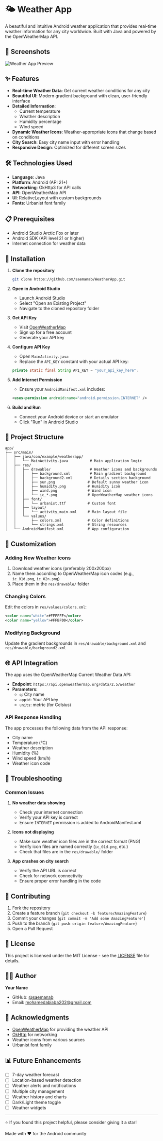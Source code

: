 # 🌤️ Weather App

A beautiful and intuitive Android weather application that provides real-time weather information for any city worldwide. Built with Java and powered by the OpenWeatherMap API.

## 📱 Screenshots

![Weather App Preview](screenshots/app_preview.png)

## ✨ Features

- **Real-time Weather Data**: Get current weather conditions for any city
- **Beautiful UI**: Modern gradient background with clean, user-friendly interface
- **Detailed Information**: 
  - Current temperature
  - Weather description
  - Humidity percentage
  - Wind speed
- **Dynamic Weather Icons**: Weather-appropriate icons that change based on conditions
- **City Search**: Easy city name input with error handling
- **Responsive Design**: Optimized for different screen sizes

## 🛠️ Technologies Used

- **Language**: Java
- **Platform**: Android (API 21+)
- **Networking**: OkHttp3 for API calls
- **API**: OpenWeatherMap API
- **UI**: RelativeLayout with custom backgrounds
- **Fonts**: Urbanist font family

## 📋 Prerequisites

- Android Studio Arctic Fox or later
- Android SDK (API level 21 or higher)
- Internet connection for weather data

## 🚀 Installation

1. **Clone the repository**
   ```bash
   git clone https://github.com/saemanab/WeatherApp.git
   ```

2. **Open in Android Studio**
   - Launch Android Studio
   - Select "Open an Existing Project"
   - Navigate to the cloned repository folder

3. **Get API Key**
   - Visit [OpenWeatherMap](https://openweathermap.org/api)
   - Sign up for a free account
   - Generate your API key

4. **Configure API Key**
   - Open `MainActivity.java`
   - Replace the `API_KEY` constant with your actual API key:
   ```java
   private static final String API_KEY = "your_api_key_here";
   ```

5. **Add Internet Permission**
   - Ensure your `AndroidManifest.xml` includes:
   ```xml
   <uses-permission android:name="android.permission.INTERNET" />
   ```

6. **Build and Run**
   - Connect your Android device or start an emulator
   - Click "Run" in Android Studio

## 📁 Project Structure

```
app/
├── src/main/
│   ├── java/com/example/weatherapp/
│   │   └── MainActivity.java          # Main application logic
│   ├── res/
│   │   ├── drawable/                  # Weather icons and backgrounds
│   │   │   ├── background.xml         # Main gradient background
│   │   │   ├── background2.xml        # Details section background
│   │   │   ├── sun.png               # Default sunny weather icon
│   │   │   ├── humidity.png          # Humidity icon
│   │   │   ├── wind.png              # Wind icon
│   │   │   └── ic_*.png              # OpenWeatherMap weather icons
│   │   ├── font/
│   │   │   └── urbanist.ttf          # Custom font
│   │   ├── layout/
│   │   │   └── activity_main.xml     # Main layout file
│   │   └── values/
│   │       ├── colors.xml            # Color definitions
│   │       └── strings.xml           # String resources
│   └── AndroidManifest.xml           # App configuration
```

## 🎨 Customization

### Adding New Weather Icons
1. Download weather icons (preferably 200x200px)
2. Name them according to OpenWeatherMap icon codes (e.g., `ic_01d.png`, `ic_02n.png`)
3. Place them in the `res/drawable/` folder

### Changing Colors
Edit the colors in `res/values/colors.xml`:
```xml
<color name="white">#FFFFFF</color>
<color name="yellow">#FFBF00</color>
```

### Modifying Background
Update the gradient backgrounds in `res/drawable/background.xml` and `res/drawable/background2.xml`

## 🌐 API Integration

The app uses the OpenWeatherMap Current Weather Data API:
- **Endpoint**: `https://api.openweathermap.org/data/2.5/weather`
- **Parameters**: 
  - `q`: City name
  - `appid`: Your API key
  - `units`: metric (for Celsius)

### API Response Handling
The app processes the following data from the API response:
- City name
- Temperature (°C)
- Weather description
- Humidity (%)
- Wind speed (km/h)
- Weather icon code

## 🔧 Troubleshooting

### Common Issues

1. **No weather data showing**
   - Check your internet connection
   - Verify your API key is correct
   - Ensure `INTERNET` permission is added to AndroidManifest.xml

2. **Icons not displaying**
   - Make sure weather icon files are in the correct format (PNG)
   - Verify icon files are named correctly (`ic_01d.png`, etc.)
   - Check that files are in the `res/drawable/` folder

3. **App crashes on city search**
   - Verify the API URL is correct
   - Check for network connectivity
   - Ensure proper error handling in the code

## 🤝 Contributing

1. Fork the repository
2. Create a feature branch (`git checkout -b feature/AmazingFeature`)
3. Commit your changes (`git commit -m 'Add some AmazingFeature'`)
4. Push to the branch (`git push origin feature/AmazingFeature`)
5. Open a Pull Request

## 📝 License

This project is licensed under the MIT License - see the [LICENSE](LICENSE) file for details.

## 👨‍💻 Author

**Your Name**
- GitHub: [@saemanab](https://github.com/saemanab)
- Email: mohamedabiaba202@gmail.com

## 🙏 Acknowledgments

- [OpenWeatherMap](https://openweathermap.org/) for providing the weather API
- [OkHttp](https://square.github.io/okhttp/) for networking
- Weather icons from various sources
- Urbanist font family

## 📊 Future Enhancements

- [ ] 7-day weather forecast
- [ ] Location-based weather detection
- [ ] Weather alerts and notifications
- [ ] Multiple city management
- [ ] Weather history and charts
- [ ] Dark/Light theme toggle
- [ ] Weather widgets

---

⭐ If you found this project helpful, please consider giving it a star!


Made with ❤️ for the Android community
